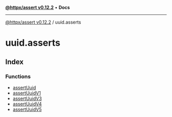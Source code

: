 [**@httpx/assert v0.12.2**](../README.md) • **Docs**

***

[@httpx/assert v0.12.2](../README.md) / uuid.asserts

# uuid.asserts

## Index

### Functions

- [assertUuid](functions/assertUuid.md)
- [assertUuidV1](functions/assertUuidV1.md)
- [assertUuidV3](functions/assertUuidV3.md)
- [assertUuidV4](functions/assertUuidV4.md)
- [assertUuidV5](functions/assertUuidV5.md)
